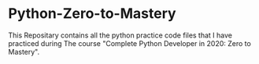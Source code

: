 # Python-Zero-to-Mastery
This Repositary contains all the python practice code files that I have practiced during The course "Complete Python Developer in 2020: Zero to Mastery".
